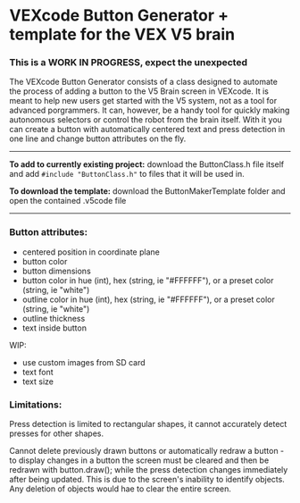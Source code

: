 # VEXcode Button Generator + template for the VEX V5 brain

### This is a WORK IN PROGRESS, expect the unexpected

The VEXcode Button Generator consists of a class designed to automate the process of adding a button to the V5 Brain screen in VEXcode.  It is meant to help new users get started with the V5 system, not as a tool for advanced porgrammers.  It can, however, be a handy tool for quickly making autonomous selectors or control the robot from the brain itself.
With it you can create a button with automatically centered text and press detection in one line and change button attributes on the fly.

___

**To add to currently existing project:** download the ButtonClass.h file itself and add ```#include "ButtonClass.h"``` to files that it will be used in.

**To download the template:** download the ButtonMakerTemplate folder and open the contained .v5code file

___


### Button attributes:
 - centered position in coordinate plane
 - button color
 - button dimensions
 - button color in hue (int), hex (string, ie "#FFFFFF"), or a preset color (string, ie "white")
 - outline color in hue (int), hex (string, ie "#FFFFFF"), or a preset color (string, ie "white")
 - outline thickness
 - text inside button


WIP:
 - use custom images from SD card
 - text font
 - text size

### Limitations:
Press detection is limited to rectangular shapes, it cannot accurately detect presses for other shapes.

Cannot delete previously drawn buttons or automatically redraw a button - to display changes in a button the screen must be cleared and then be redrawn with button.draw(); while the press detection changes immediately after being updated.  This is due to the screen's inability to identify objects.  Any deletion of objects would hae to clear the entire screen.
